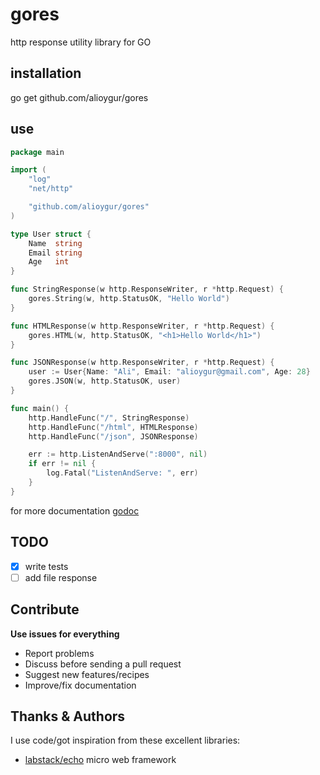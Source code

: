 # gores
http response utility library for GO


## installation

  go get github.com/alioygur/gores


## use

```go
package main

import (
	"log"
	"net/http"

	"github.com/alioygur/gores"
)

type User struct {
	Name  string
	Email string
	Age   int
}

func StringResponse(w http.ResponseWriter, r *http.Request) {
	gores.String(w, http.StatusOK, "Hello World")
}

func HTMLResponse(w http.ResponseWriter, r *http.Request) {
	gores.HTML(w, http.StatusOK, "<h1>Hello World</h1>")
}

func JSONResponse(w http.ResponseWriter, r *http.Request) {
	user := User{Name: "Ali", Email: "alioygur@gmail.com", Age: 28}
	gores.JSON(w, http.StatusOK, user)
}

func main() {
	http.HandleFunc("/", StringResponse)
	http.HandleFunc("/html", HTMLResponse)
	http.HandleFunc("/json", JSONResponse)

	err := http.ListenAndServe(":8000", nil)
	if err != nil {
		log.Fatal("ListenAndServe: ", err)
	}
}
```

for more documentation [godoc](https://godoc.org/github.com/alioygur/gores)

## TODO

- [x] write tests
- [ ] add file response

## Contribute

**Use issues for everything**

- Report problems
- Discuss before sending a pull request
- Suggest new features/recipes
- Improve/fix documentation

## Thanks & Authors

I use code/got inspiration from these excellent libraries:

- [labstack/echo](https://github.com/labstack/echo) micro web framework
